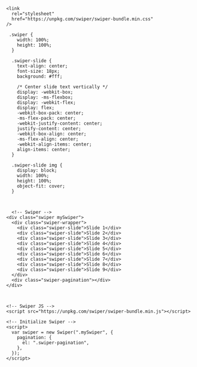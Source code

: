  <!-- Link Swiper's CSS -->
    <link
      rel="stylesheet"
      href="https://unpkg.com/swiper/swiper-bundle.min.css"
    />
 
     .swiper {
        width: 100%;
        height: 100%;
      }

      .swiper-slide {
        text-align: center;
        font-size: 18px;
        background: #fff;

        /* Center slide text vertically */
        display: -webkit-box;
        display: -ms-flexbox;
        display: -webkit-flex;
        display: flex;
        -webkit-box-pack: center;
        -ms-flex-pack: center;
        -webkit-justify-content: center;
        justify-content: center;
        -webkit-box-align: center;
        -ms-flex-align: center;
        -webkit-align-items: center;
        align-items: center;
      }

      .swiper-slide img {
        display: block;
        width: 100%;
        height: 100%;
        object-fit: cover;
      }



      <!-- Swiper -->
    <div class="swiper mySwiper">
      <div class="swiper-wrapper">
        <div class="swiper-slide">Slide 1</div>
        <div class="swiper-slide">Slide 2</div>
        <div class="swiper-slide">Slide 3</div>
        <div class="swiper-slide">Slide 4</div>
        <div class="swiper-slide">Slide 5</div>
        <div class="swiper-slide">Slide 6</div>
        <div class="swiper-slide">Slide 7</div>
        <div class="swiper-slide">Slide 8</div>
        <div class="swiper-slide">Slide 9</div>
      </div>
      <div class="swiper-pagination"></div>
    </div>



    <!-- Swiper JS -->
    <script src="https://unpkg.com/swiper/swiper-bundle.min.js"></script>

    <!-- Initialize Swiper -->
    <script>
      var swiper = new Swiper(".mySwiper", {
        pagination: {
          el: ".swiper-pagination",
        },
      });
    </script>
